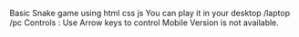 Basic Snake game using html css js 
You can play it in your desktop /laptop /pc
Controls : Use Arrow keys to control
Mobile Version is not available.
